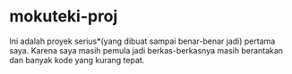 # mokuteki-proj
Ini adalah proyek serius*(yang dibuat sampai benar-benar jadi) pertama saya. Karena saya masih pemula jadi berkas-berkasnya masih berantakan dan banyak kode yang kurang tepat.
